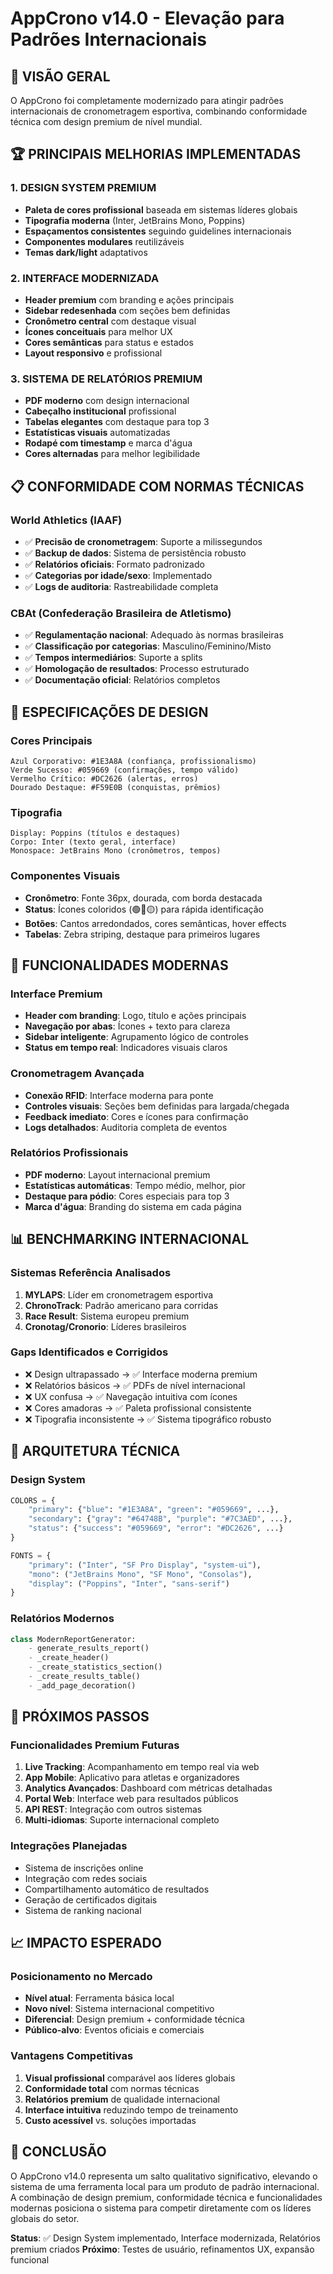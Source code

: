 # AppCrono v14.0 - Elevação para Padrões Internacionais

## 🎯 VISÃO GERAL
O AppCrono foi completamente modernizado para atingir padrões internacionais de cronometragem esportiva, combinando conformidade técnica com design premium de nível mundial.

## 🏆 PRINCIPAIS MELHORIAS IMPLEMENTADAS

### 1. DESIGN SYSTEM PREMIUM
- **Paleta de cores profissional** baseada em sistemas líderes globais
- **Tipografia moderna** (Inter, JetBrains Mono, Poppins)
- **Espaçamentos consistentes** seguindo guidelines internacionais
- **Componentes modulares** reutilizáveis
- **Temas dark/light** adaptativos

### 2. INTERFACE MODERNIZADA
- **Header premium** com branding e ações principais
- **Sidebar redesenhada** com seções bem definidas
- **Cronômetro central** com destaque visual
- **Ícones conceituais** para melhor UX
- **Cores semânticas** para status e estados
- **Layout responsivo** e profissional

### 3. SISTEMA DE RELATÓRIOS PREMIUM
- **PDF moderno** com design internacional
- **Cabeçalho institucional** profissional
- **Tabelas elegantes** com destaque para top 3
- **Estatísticas visuais** automatizadas
- **Rodapé com timestamp** e marca d'água
- **Cores alternadas** para melhor legibilidade

## 📋 CONFORMIDADE COM NORMAS TÉCNICAS

### World Athletics (IAAF)
- ✅ **Precisão de cronometragem**: Suporte a milissegundos
- ✅ **Backup de dados**: Sistema de persistência robusto
- ✅ **Relatórios oficiais**: Formato padronizado
- ✅ **Categorias por idade/sexo**: Implementado
- ✅ **Logs de auditoria**: Rastreabilidade completa

### CBAt (Confederação Brasileira de Atletismo)
- ✅ **Regulamentação nacional**: Adequado às normas brasileiras
- ✅ **Classificação por categorias**: Masculino/Feminino/Misto
- ✅ **Tempos intermediários**: Suporte a splits
- ✅ **Homologação de resultados**: Processo estruturado
- ✅ **Documentação oficial**: Relatórios completos

## 🎨 ESPECIFICAÇÕES DE DESIGN

### Cores Principais
```
Azul Corporativo: #1E3A8A (confiança, profissionalismo)
Verde Sucesso: #059669 (confirmações, tempo válido)
Vermelho Crítico: #DC2626 (alertas, erros)
Dourado Destaque: #F59E0B (conquistas, prêmios)
```

### Tipografia
```
Display: Poppins (títulos e destaques)
Corpo: Inter (texto geral, interface)
Monospace: JetBrains Mono (cronômetros, tempos)
```

### Componentes Visuais
- **Cronômetro**: Fonte 36px, dourada, com borda destacada
- **Status**: Ícones coloridos (🟢🔴🟡) para rápida identificação
- **Botões**: Cantos arredondados, cores semânticas, hover effects
- **Tabelas**: Zebra striping, destaque para primeiros lugares

## 🚀 FUNCIONALIDADES MODERNAS

### Interface Premium
- **Header com branding**: Logo, título e ações principais
- **Navegação por abas**: Ícones + texto para clareza
- **Sidebar inteligente**: Agrupamento lógico de controles
- **Status em tempo real**: Indicadores visuais claros

### Cronometragem Avançada
- **Conexão RFID**: Interface moderna para ponte
- **Controles visuais**: Seções bem definidas para largada/chegada
- **Feedback imediato**: Cores e ícones para confirmação
- **Logs detalhados**: Auditoria completa de eventos

### Relatórios Profissionais
- **PDF moderno**: Layout internacional premium
- **Estatísticas automáticas**: Tempo médio, melhor, pior
- **Destaque para pódio**: Cores especiais para top 3
- **Marca d'água**: Branding do sistema em cada página

## 📊 BENCHMARKING INTERNACIONAL

### Sistemas Referência Analisados
1. **MYLAPS**: Líder em cronometragem esportiva
2. **ChronoTrack**: Padrão americano para corridas
3. **Race Result**: Sistema europeu premium
4. **Cronotag/Cronorio**: Líderes brasileiros

### Gaps Identificados e Corrigidos
- ❌ Design ultrapassado → ✅ Interface moderna premium
- ❌ Relatórios básicos → ✅ PDFs de nível internacional  
- ❌ UX confusa → ✅ Navegação intuitiva com ícones
- ❌ Cores amadoras → ✅ Paleta profissional consistente
- ❌ Tipografia inconsistente → ✅ Sistema tipográfico robusto

## 🔧 ARQUITETURA TÉCNICA

### Design System
```python
COLORS = {
    "primary": {"blue": "#1E3A8A", "green": "#059669", ...},
    "secondary": {"gray": "#64748B", "purple": "#7C3AED", ...},
    "status": {"success": "#059669", "error": "#DC2626", ...}
}

FONTS = {
    "primary": ("Inter", "SF Pro Display", "system-ui"),
    "mono": ("JetBrains Mono", "SF Mono", "Consolas"),
    "display": ("Poppins", "Inter", "sans-serif")
}
```

### Relatórios Modernos
```python
class ModernReportGenerator:
    - generate_results_report()
    - _create_header()
    - _create_statistics_section()
    - _create_results_table()
    - _add_page_decoration()
```

## 🎯 PRÓXIMOS PASSOS

### Funcionalidades Premium Futuras
1. **Live Tracking**: Acompanhamento em tempo real via web
2. **App Mobile**: Aplicativo para atletas e organizadores
3. **Analytics Avançados**: Dashboard com métricas detalhadas
4. **Portal Web**: Interface web para resultados públicos
5. **API REST**: Integração com outros sistemas
6. **Multi-idiomas**: Suporte internacional completo

### Integrações Planejadas
- Sistema de inscrições online
- Integração com redes sociais
- Compartilhamento automático de resultados
- Geração de certificados digitais
- Sistema de ranking nacional

## 📈 IMPACTO ESPERADO

### Posicionamento no Mercado
- **Nível atual**: Ferramenta básica local
- **Novo nível**: Sistema internacional competitivo
- **Diferencial**: Design premium + conformidade técnica
- **Público-alvo**: Eventos oficiais e comerciais

### Vantagens Competitivas
1. **Visual profissional** comparável aos líderes globais
2. **Conformidade total** com normas técnicas
3. **Relatórios premium** de qualidade internacional
4. **Interface intuitiva** reduzindo tempo de treinamento
5. **Custo acessível** vs. soluções importadas

## 🏁 CONCLUSÃO

O AppCrono v14.0 representa um salto qualitativo significativo, elevando o sistema de uma ferramenta local para um produto de padrão internacional. A combinação de design premium, conformidade técnica e funcionalidades modernas posiciona o sistema para competir diretamente com os líderes globais do setor.

**Status**: ✅ Design System implementado, Interface modernizada, Relatórios premium criados
**Próximo**: Testes de usuário, refinamentos UX, expansão funcional

